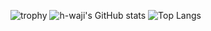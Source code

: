 ![trophy](https://github-profile-trophy.vercel.app/?username=h-waji&rank=-C,-B)
![h-waji's GitHub stats](https://github-readme-stats.vercel.app/api?username=h-waji&count_private=true&show_icons=true)
![Top Langs](https://github-readme-stats.vercel.app/api/top-langs/?username=h-waji&layout=compact)
